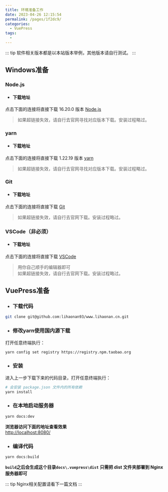 ```yaml
---
title: 环境准备工作
date: 2023-04-26 12:15:54
permalink: /pages/1f2dc9/
categories:
  - VuePress
tags:
  - 
---
```

::: tip
软件相关版本都是以本站版本举例，其他版本请自行测试。
:::

##  Windows准备

### Node.js

- #### 下载地址
点击下面的连接将直接下载 16.20.0 版本 [Node.js](https://nodejs.org/download/release/v16.20.0/node-v16.20.0-x64.msi)  
> 如果超链接失效，请自行去官网寻找对应版本下载。安装过程略过。

### yarn

- #### 下载地址
点击下面的连接将直接下载 1.22.19 版本 [yarn](https://github.com/yarnpkg/yarn/releases/download/v1.22.19/yarn-1.22.19.msi)  
> 如果超链接失效，请自行去官网寻找对应版本下载。安装过程略过。

### Git

- #### 下载地址
点击下面的连接将直接下载 [Git](https://github.com/git-for-windows/git/releases/download/v2.40.1.windows.1/Git-2.40.1-64-bit.exe)  
> 如果超链接失效，请自行去官网下载。安装过程略过。

### VSCode（非必须）
- #### 下载地址
点击下面的连接将直接下载 [VSCode](
https://code.visualstudio.com/sha/download?build=stable&os=win32-x64-user)  
> 用你自己顺手的编辑器即可  
如果超链接失效，请自行去官网下载。安装过程略过。


## VuePress准备
- ### 下载代码
```bash
git clone git@github.com:lihaonan93/www.lihaonan.cn.git
```
- ### 修改yarn使用国内源下载
打开任意终端执行：
```bash
yarn config set registry https://registry.npm.taobao.org
```
- ### 安装
进入上一步下载下来的代码目录，打开任意终端执行：
```bash
# 会安装 package.json 文件内的所有依赖
yarn install
```

- ### 在本地启动服务器
```bash
yarn docs:dev
```
**浏览器访问下面的地址查看效果**  
<http://localhost:8080/>  

- ### 编译代码
```bash
yarn docs:build
```
**`build`之后会生成这个目录`docs\.vuepress\dist`**
**只需把 dist 文件夹部署到 Nginx 服务器即可**

::: tip
Nginx相关配置请看下一篇文档
:::
